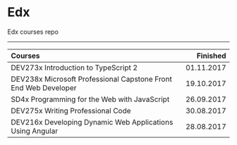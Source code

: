 # Edx
Edx courses repo

--------------------------

| Courses                                                           |    Finished |
|:------------------------------------------------------------------|------------:|
| DEV273x Introduction to TypeScript 2                              |  01.11.2017 |
| DEV238x Microsoft Professional Capstone Front End Web Developer   |  19.10.2017 |
| SD4x Programming for the Web with JavaScript                      |  26.09.2017 |
| DEV275x Writing Professional Code                                 |  30.08.2017 |
| DEV216x Developing Dynamic Web Applications Using Angular         |  28.08.2017 |